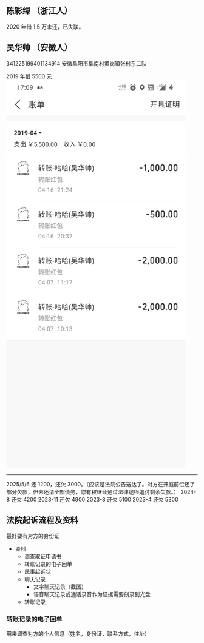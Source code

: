 ## 陈彩绿 （浙江人）

2020 年借 1.5 万未还，已失联。

## 吴华帅 （安徽人）

341225199401134914
安徽阜阳市阜南村黄岗镇张村东二队

2019 年借 5500 元
![吴华帅借钱](./wuhuashuai_jieqian.png)

---

2025/5/6 还 1200，还欠 3000。（应该是法院公告送达了。对方在开庭前偿还了部分欠款，但未还清全部债务，您有权继续通过法律途径追讨剩余欠款。）
2024-8 还欠 4200
2023-11 还欠 4900
2023-8 还欠 5100
2023-4 还欠 5300

## 法院起诉流程及资料

最好要有对方的身份证

- 资料
  - 调查取证申请书
  - 转账记录的电子回单
  - 民事起诉状
  - 聊天记录
    - 文字聊天记录（截图）
    - 语音聊天记录或通话录音作为证据需要刻录到光盘
  - 转账记录

### 转账记录的电子回单

用来调查对方的个人信息（姓名，身份证，联系方式，住址）
